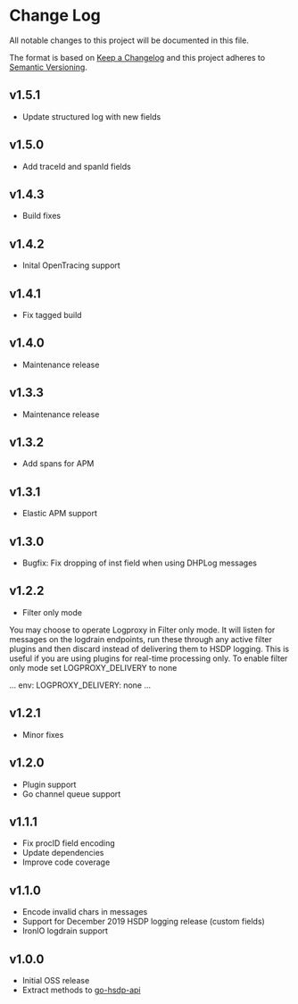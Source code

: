 # Change Log
All notable changes to this project will be documented in this file.

The format is based on [Keep a Changelog](http://keepachangelog.com/)
and this project adheres to [Semantic Versioning](http://semver.org/).

## v1.5.1

- Update structured log with new fields

## v1.5.0
- Add traceId and spanId fields

## v1.4.3
- Build fixes

## v1.4.2
- Inital OpenTracing support

## v1.4.1
- Fix tagged build

## v1.4.0
- Maintenance release

## v1.3.3
- Maintenance release

## v1.3.2
- Add spans for APM

## v1.3.1
- Elastic APM support

## v1.3.0
- Bugfix: Fix dropping of inst field when using DHPLog messages

## v1.2.2
- Filter only mode

You may choose to operate Logproxy in Filter only mode. It will listen
for messages on the logdrain endpoints, run these through any active
filter plugins and then discard instead of delivering them to HSDP logging.
This is useful if you are using plugins for real-time processing only.
To enable filter only mode set LOGPROXY_DELIVERY to none

...
env:
  LOGPROXY_DELIVERY: none
...

##  v1.2.1
- Minor fixes

## v1.2.0

- Plugin support
- Go channel queue support

## v1.1.1

- Fix procID field encoding
- Update dependencies
- Improve code coverage

## v1.1.0

- Encode invalid chars in messages
- Support for December 2019 HSDP logging release (custom fields) 
- IronIO logdrain support

## v1.0.0

- Initial OSS release
- Extract methods to [go-hsdp-api](https://github.com/philips-software/go-hsdp-api)

